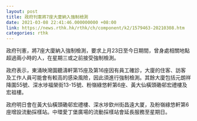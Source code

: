 ```yaml
---
layout: post
title: 政府刊憲將7座大廈納入強制檢測
date: 2021-03-08 22:41:46.000000000 +08:00
link: https://news.rthk.hk/rthk/ch/component/k2/1579463-20210308.htm
categories: rthk
---
```


政府刊憲，將7座大廈納入強制檢測，要求上月23日至今日期間，曾身處相關地點超過兩小時的人，在星期三或之前接受強制檢測。

政府表示，東涌映灣園聽濤軒第15座及第16座因有員工確診，大廈的住客、訪客及工作人員可能會有較高的感染風險，因此須進行強制檢測。其餘大廈包括元朗祥降圍55號、深水埗福榮街13-15號、粉嶺綠悠軒第6座、黃大仙橫頭磡邨宏禮樓及宏祖樓。

政府明日會在黃大仙橫頭磡邨宏禮樓、深水埗欽州街昌遠大厦，及粉嶺綠悠軒第6座增設流動採樣站。中環愛丁堡廣場的流動採樣站會延長服務至星期日。
